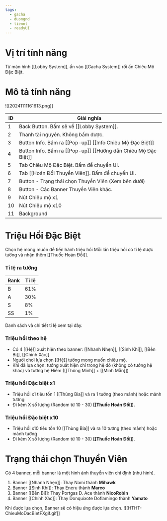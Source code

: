 ```yaml
---
tags:
  - gacha
  - duongnd
  - tiennt
  - readyUI
---
```

# Vị trí tính năng
Từ màn hình [[Lobby System]], ấn vào [[Gacha System]] rồi ấn Chiêu Mộ Đặc Biệt.

# Mô tả tính năng
![[20241111161613.png]]

| ID  | Giải nghĩa                                                     |
| --- | -------------------------------------------------------------- |
| 1   | Back Button. Bấm sẽ về [[Lobby System]].                       |
| 2   | Thanh tài nguyên. Không bấm được.                              |
| 3   | Button Info. Bấm ra [[Pop-up]] [[Info Chiêu Mộ Đặc Biệt]]      |
| 4   | Button Info. Bấm ra [[Pop-up]] [[Hướng dẫn Chiêu Mộ Đặc Biệt]] |
| 5   | Tab Chiêu Mộ Đặc Biệt. Bấm để chuyển UI.                       |
| 6   | Tab [[Hoán Đổi Thuyền Viên]]. Bấm để chuyển UI.                |
| 7   | Button - Trạng thái chọn Thuyền Viên (Xem bên dưới)            |
| 8   | Button - Các Banner Thuyền Viên khác.                          |
| 9   | Nút Chiêu mộ x1                                                |
| 10  | Nút Chiêu mộ x10                                               |
| 11  | Background                                                     |

# Triệu Hồi Đặc Biệt
Chọn hệ mong muốn để tiến hành triệu hồi
Mỗi lần triệu hồi có tỉ lệ được tướng và nhận thêm [[Thuốc Hoán Đổi]].
### Tỉ lệ ra tướng

| Rank | Tỉ lệ |
| ---- | ----- |
| B    | 61%   |
| A    | 30%   |
| S    | 8%    |
| SS   | 1%    |
Danh sách và chi tiết tỉ lệ xem tại đây.
### Triệu hồi theo hệ
- Có 4 [[Hệ]] xuất hiện theo banner: [[Nhanh Nhẹn]], [[Sinh Khí]], [[Bền Bỉ]], [[Chính Xác]].
- Người chơi lựa chọn [[Hệ]] tướng mong muốn chiêu mộ. 
- Khi đã lựa chọn: tướng xuất hiện chỉ trong hệ đó (không có tướng hệ khác) và tướng hệ Hiếm ([[Thông Minh]] + [[Minh Mẫn]])
### Triệu hồi Đặc biệt x1
- Triệu hồi x1 tiêu tốn 1 [[Thùng Bia]] và ra 1 tướng (theo mảnh) hoặc mảnh tướng
- Đi kèm X số lượng (Random từ 10 - 30) **[[Thuốc Hoán Đổi]]**.

### Triệu hồi Đặc biệt x10 
- Triệu hồi x10 tiêu tốn 10 [[Thùng Bia]] và ra 10 tướng (theo mảnh) hoặc mảnh tướng
- Đi kèm X số lượng (Random từ 10 - 30) **[[Thuốc Hoán Đổi]]**.

# Trạng thái chọn Thuyền Viên
Có 4 banner, mỗi banner là một hình ảnh thuyền viên chỉ định (như hình). 
1. Banner [[Nhanh Nhẹn]]: Thay Nami thành **Mihawk**
2. Banner [[Sinh Khí]]: Thay Eneru thành **Marco**
3. Banner [[Bền Bỉ]]: Thay Portgas D. Ace thành **NicoRobin**
4. Banner [[Chính Xác]]: Thay Donquixote Doflamingo thành **Yamato**

Khi được lựa chọn, Banner sẽ có hiệu ứng được lựa chọn.
![[HTHT-ChieuMoDacBietFXgif.gif]]

